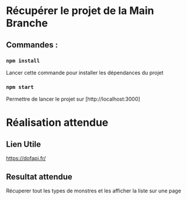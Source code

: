 # Récupérer le projet de la Main Branche 

## Commandes :

### `npm install`

Lancer cette commande pour installer les dépendances du projet 

### `npm start`

Permettre de lancer le projet sur [http://localhost:3000]



# Réalisation attendue

## Lien Utile

https://dofapi.fr/ 

## Resultat attendue

Récuperer tout les types de monstres et les afficher la liste sur une page  
